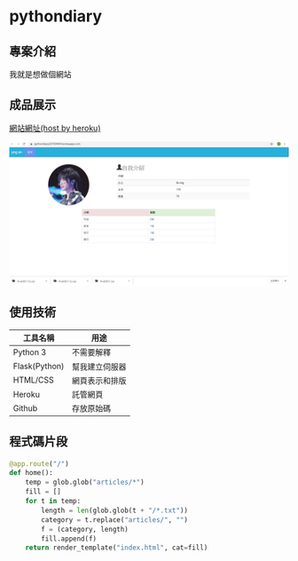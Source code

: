 # pythondiary

## 專案介紹

我就是想做個網站

## 成品展示

[網站網址(host by heroku)](https://pythondiary10730444.herokuapp.com/)

![](https://github.com/ying-an/pythondiary/blob/master/0818.png)

## 使用技術

工具名稱 | 用途
---------|--------
Python 3 | 不需要解釋
Flask(Python)   | 幫我建立伺服器
HTML/CSS  | 網頁表示和排版
Heroku   | 託管網頁
Github   | 存放原始碼

## 程式碼片段

```python
@app.route("/")
def home():
    temp = glob.glob("articles/*")
    fill = []
    for t in temp:
        length = len(glob.glob(t + "/*.txt"))
        category = t.replace("articles/", "")
        f = (category, length)
        fill.append(f)
    return render_template("index.html", cat=fill)

```
